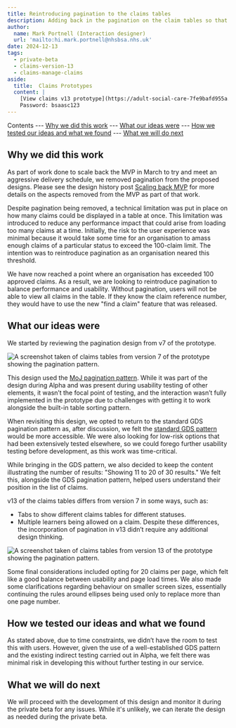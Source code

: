 ```yaml
---
title: Reintroducing pagination to the claims tables
description: Adding back in the pagination on the claim tables so that users can see all the claims in a specific status.
author:
  name: Mark Portnell (Interaction designer)
  url: 'mailto:hi.mark.portnell@nhsbsa.nhs.uk'
date: 2024-12-13
tags:
  - private-beta
  - claims-version-13
  - claims-manage-claims
aside:
  title:  Claims Prototypes
  content: |
    [View claims v13 prototype](https://adult-social-care-7fe9bafd955a.herokuapp.com/claims/prototypes/design/v13/) 
    Password: bsaasc123
---
```


Contents
--- [Why we did this work](#why-we-did-this-work)
--- [What our ideas were](#what-our-ideas-were)
--- [How we tested our ideas and what we found](#how-we-tested-our-ideas-and-what-we-found)
--- [What we will do next](#what-we-will-do-next)

## Why we did this work

As part of work done to scale back the MVP in March to try and meet an aggressive delivery schedule, we removed pagination from the proposed designs. Please see the design history post [Scaling back MVP](../scaling-back-mvp-claims) for more details on the aspects removed from the MVP as part of that work. 

Despite pagination being removed, a technical limitation was put in place on how many claims could be displayed in a table at once. This limitation was introduced to reduce any performance impact that could arise from loading too many claims at a time. Initially, the risk to the user experience was minimal because it would take some time for an organisation to amass enough claims of a particular status to exceed the 100-claim limit. The intention was to reintroduce pagination as an organisation neared this threshold.

We have now reached a point where an organisation has exceeded 100 approved claims. As a result, we are looking to reintroduce pagination to balance performance and usability. Without pagination, users will not be able to view all claims in the table. If they know the claim reference number, they would have to use the new "find a claim" feature that was released.

## What our ideas were

We started by reviewing the pagination design from v7 of the prototype.

![A screenshot taken of claims tables from version 7 of the prototype showing the pagination pattern.](v7-pagination.png "v7 Claim table with pagination")

This design used the [MoJ pagination pattern](https://design-patterns.service.justice.gov.uk/components/pagination/). While it was part of the design during Alpha and was present during usability testing of other elements, it wasn’t the focal point of testing, and the interaction wasn’t fully implemented in the prototype due to challenges with getting it to work alongside the built-in table sorting pattern.

When revisiting this design, we opted to return to the standard GDS pagination pattern as, after discussion, we felt the [standard GDS pattern](https://design-system.service.gov.uk/components/pagination/) would be more accessible. We were also looking for low-risk options that had been extensively tested elsewhere, so we could forego further usability testing before development, as this work was time-critical.

While bringing in the GDS pattern, we also decided to keep the content illustrating the number of results: "Showing 11 to 20 of 30 results." We felt this, alongside the GDS pagination pattern, helped users understand their position in the list of claims.

v13 of the claims tables differs from version 7 in some ways, such as:
- Tabs to show different claims tables for different statuses.
- Multiple learners being allowed on a claim.
Despite these differences, the incorporation of pagination in v13 didn’t require any additional design thinking.

![A screenshot taken of claims tables from version 13 of the prototype showing the pagination pattern.](v13-pagination.png "v13 Claim table with pagination")

Some final considerations included opting for 20 claims per page, which felt like a good balance between usability and page load times. We also made some clarifications regarding behaviour on smaller screen sizes, essentially continuing the rules around ellipses being used only to replace more than one page number.

## How we tested our ideas and what we found

As stated above, due to time constraints, we didn’t have the room to test this with users. However, given the use of a well-established GDS pattern and the existing indirect testing carried out in Alpha, we felt there was minimal risk in developing this without further testing in our service.

## What we will do next

We will proceed with the development of this design and monitor it during the private beta for any issues. While it's unlikely, we can iterate the design as needed during the private beta.